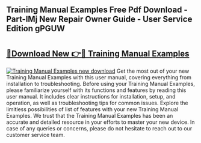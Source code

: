 ## Training Manual Examples Free Pdf Download - Part-lMj New Repair Owner Guide - User Service Edition gPGUW

# <h2><a href="http://bc26155.oget.top/?id=Training+Manual+Examples">🔗Download New 👉🔴 Training Manual Examples</a></h2>

[![Training Manual Examples new download](https://i.imgur.com/5g1atiW.png)](http://bc26155.oget.top/?id=Training+Manual+Examples)
Get the most out of your new Training Manual Examples with this user manual, covering everything from installation to troubleshooting. Before using your Training Manual Examples, please familiarize yourself with its functions and features by reading this user manual. It includes clear instructions for installation, setup, and operation, as well as troubleshooting tips for common issues. Explore the limitless possibilities of list of features with your new Training Manual Examples. We trust that the Training Manual Examples has been an accurate and detailed resource in your efforts to master your new device. In case of any queries or concerns, please do not hesitate to reach out to our customer service team.
